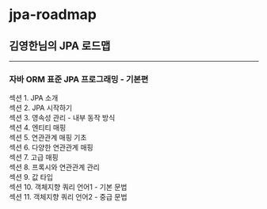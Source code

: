 # jpa-roadmap
## 김영한님의 JPA 로드맵
<hr/>
<h3>자바 ORM 표준 JPA 프로그래밍 - 기본편 </h3>
섹션 1. JPA 소개 <br/>
섹션 2. JPA 시작하기 <br/>
섹션 3. 영속성 관리 - 내부 동작 방식 <br/>
섹션 4. 엔티티 매핑 <br/>
섹션 5. 연관관계 매핑 기초 <br/>
섹션 6. 다양한 연관관계 매핑 <br/>
섹션 7. 고급 매핑 <br/>
섹션 8. 프록시와 연관관계 관리 <br/>
섹션 9. 값 타입 <br/>
섹션 10. 객체지향 쿼리 언어1 - 기본 문법 <br/>
섹션 11. 객체지향 쿼리 언어2 - 중급 문법 <br/>
